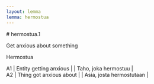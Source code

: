 ```yaml
---
layout: lemma
lemma: hermostua
---
```


<div class="sense">
# <span class="sensename">hermostua.1</span>

<span class="description">Get anxious about something</span>



<span class="description">Hermostua</span>



A1 | Entity getting anxious |   | Taho, joka hermostuu |  
A2 | Thing got anxious about |   | Asia, josta hermostutaan |  

</div>

